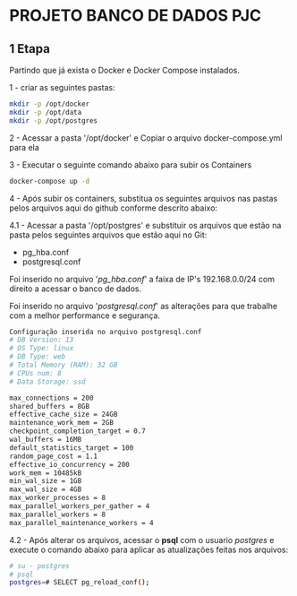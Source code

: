 # PROJETO BANCO DE DADOS PJC

## 1 Etapa

Partindo que já exista o Docker e Docker Compose instalados.


1 - criar as seguintes pastas:
```bash
mkdir -p /opt/docker
mkdir -p /opt/data
mkdir -p /opt/postgres

```
2 - Acessar a pasta '/opt/docker' e Copiar o arquivo docker-compose.yml para ela

3 - Executar o seguinte comando abaixo para subir os Containers
```bash
docker-compose up -d
```
4 - Após subir os containers, substitua os seguintes arquivos nas pastas pelos arquivos aqui do github conforme descrito abaixo:

4.1 - Acessar a pasta '/opt/postgres' e substituir os arquivos que estão na pasta pelos seguintes arquivos que estão aqui no Git:

- pg_hba.conf
- postgresql.conf

Foi inserido no arquivo '*pg_hba.conf*' a faixa de IP's 192.168.0.0/24 com direito a acessar o banco de dados.

Foi inserido no arquivo '*postgresql.conf*' as alterações para que trabalhe com a melhor performance e segurança.

```bash
Configuração inserida no arquivo postgresql.conf
# DB Version: 13
# OS Type: linux
# DB Type: web
# Total Memory (RAM): 32 GB
# CPUs num: 8
# Data Storage: ssd

max_connections = 200
shared_buffers = 8GB
effective_cache_size = 24GB
maintenance_work_mem = 2GB
checkpoint_completion_target = 0.7
wal_buffers = 16MB
default_statistics_target = 100
random_page_cost = 1.1
effective_io_concurrency = 200
work_mem = 10485kB
min_wal_size = 1GB
max_wal_size = 4GB
max_worker_processes = 8
max_parallel_workers_per_gather = 4
max_parallel_workers = 8
max_parallel_maintenance_workers = 4
```
4.2 - Após alterar os arquivos, acessar o **psql** com o usuario *postgres* e execute o comando abaixo para aplicar as atualizações feitas nos arquivos:
```bash
# su - postgres
# psql
postgres=# SELECT pg_reload_conf();
```





